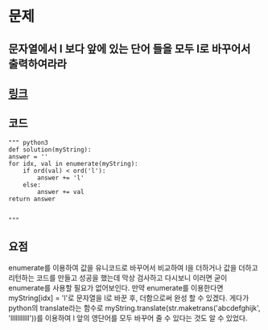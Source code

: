 # 문제  
## 문자열에서 l 보다 앞에 있는 단어 들을 모두 l로 바꾸어서 출력하여라라
## [링크](https://school.programmers.co.kr/learn/courses/30/lessons/181834)
## 코드
    """ python3
    def solution(myString):
    answer = ''
    for idx, val in enumerate(myString):
        if ord(val) < ord('l'):
            answer += 'l'
        else:
            answer += val
    return answer


    """
## 요점
enumerate를 이용하여 값을 유니코드로 바꾸어서 비교하여 l을 더하거나 값을 더하고 리턴하는 코드를 만들고 성공을 했는데 막상 검사하고 다시보니 이러면 굳이 enumerate를 사용할 필요가 없어보인다. 만약 enumerate를 이용한다면 myString[idx] = 'l'로 문자열을 l로 바꾼 후, 더함으로써 완성 할 수 있겠다. 게다가 python의 translate라는 함수로 myString.translate(str.maketrans('abcdefghijk', 'lllllllllll'))를 이용하여 l 앞의 영단어를 모두 바꾸어 줄 수 있다는 것도 알 수 있었다.